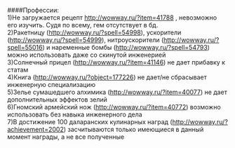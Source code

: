 ####Профессии:<br>
1)Не загружается рецепт http://wowway.ru/?item=41788 , невозможно его изучить. Судя по всему, гем отсутствует в бд.<br>
2)Ракетницу (http://wowway.ru/?spell=54998), ускорители (http://wowway.ru/?spell=54999), 
нитроускорители (http://wowway.ru/?spell=55016) и наременные бомбы (http://wowway.ru/?spell=54793) 
можно использовать даже со скинутой инженерией<br>
3)Солнечный прицел (http://wowway.ru/?item=41146) не дает прибавку к статам<br>
4)Книга (http://wowway.ru/?object=177226) не дает/не сбрасывает инженерную специализацию<br>
5)Зелье сумашедшего алхимика (http://wowway.ru/?item=40077) не дает дополнительных эффектов зелий<br>
6)Гномский армейский нож (http://wowway.ru/?item=40772) возможно использовать без навыка инженерного дела<br>
7)В достижение 100 даларанских кулинарных наград (http://wowway.ru/?achievement=2002) засчитываются только имеющиеся в данный момент награды, а не все полученные<br>

